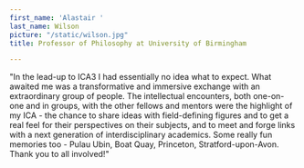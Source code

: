 ```yaml
---
first_name: 'Alastair '
last_name: Wilson
picture: "/static/wilson.jpg"
title: Professor of Philosophy at University of Birmingham

---
```

"In the lead-up to ICA3 I had essentially no idea what to expect. What awaited me was a transformative and immersive exchange with an extraordinary group of people. The intellectual encounters, both one-on-one and in groups, with the other fellows and mentors were the highlight of my ICA - the chance to share ideas with field-defining figures and to get a real feel for their perspectives on their subjects, and to meet and forge links with a next generation of interdisciplinary academics. Some really fun memories too - Pulau Ubin, Boat Quay, Princeton, Stratford-upon-Avon. Thank you to all involved!"